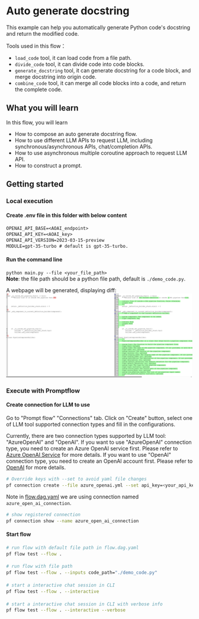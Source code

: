 # Auto generate docstring
This example can help you automatically generate Python code's docstring and return the modified code.

Tools used in this flow：
- `load_code` tool, it can load code from a file path.
- `divide_code` tool, it can divide code into code blocks.
- `generate_docstring` tool, it can generate docstring for a code block, and merge docstring into origin code.
- `combine_code` tool, it can merge all code blocks into a code, and return the complete code.

## What you will learn

In this flow, you will learn
- How to compose an auto generate docstring flow.
- How to use different LLM APIs to request LLM, including synchronous/asynchronous APIs, chat/completion APIs.
- How to use asynchronous multiple coroutine approach to request LLM API.
- How to construct a prompt.

## Getting started

### Local execution
#### Create .env file in this folder with below content
```
OPENAI_API_BASE=<AOAI_endpoint>
OPENAI_API_KEY=<AOAI_key>
OPENAI_API_VERSION=2023-03-15-preview
MODULE=gpt-35-turbo # default is gpt-35-turbo.  
```

#### Run the command line
`python main.py --file <your_file_path>`  
**Note**: the file path should be a python file path, default is `./demo_code.py`.

A webpage will be generated, displaying diff:
![result](result.png)


### Execute with Promptflow
#### Create connection for LLM to use
Go to "Prompt flow" "Connections" tab. Click on "Create" button, select one of LLM tool supported connection types and fill in the configurations.

Currently, there are two connection types supported by LLM tool: "AzureOpenAI" and "OpenAI". If you want to use "AzureOpenAI" connection type, you need to create an Azure OpenAI service first. Please refer to [Azure OpenAI Service](https://azure.microsoft.com/en-us/products/cognitive-services/openai-service/) for more details. If you want to use "OpenAI" connection type, you need to create an OpenAI account first. Please refer to [OpenAI](https://platform.openai.com/) for more details.

```bash
# Override keys with --set to avoid yaml file changes
pf connection create --file azure_openai.yml --set api_key=<your_api_key> api_base=<your_api_base>
```

Note in [flow.dag.yaml](flow.dag.yaml) we are using connection named `azure_open_ai_connection`.
```bash
# show registered connection 
pf connection show --name azure_open_ai_connection
```

#### Start flow

```bash
# run flow with default file path in flow.dag.yaml
pf flow test --flow . 

# run flow with file path
pf flow test --flow . --inputs code_path="./demo_code.py"

# start a interactive chat session in CLI
pf flow test --flow . --interactive

# start a interactive chat session in CLI with verbose info
pf flow test --flow . --interactive --verbose
```

